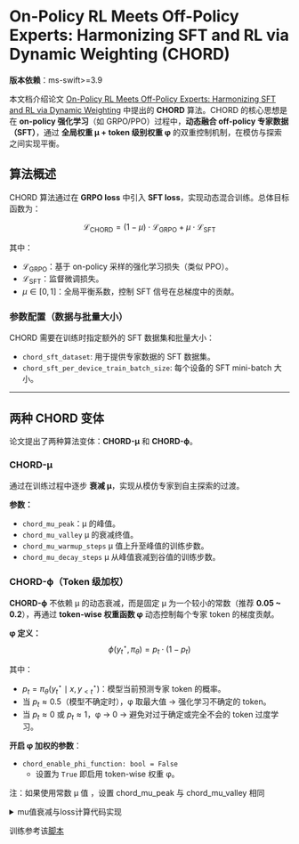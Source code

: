 # On-Policy RL Meets Off-Policy Experts: Harmonizing SFT and RL via Dynamic Weighting (CHORD)

**版本依赖**：ms-swift>=3.9

本文档介绍论文 [On-Policy RL Meets Off-Policy Experts: Harmonizing SFT and RL via Dynamic Weighting](https://arxiv.org/abs/2508.11408) 中提出的 **CHORD** 算法。CHORD 的核心思想是在 **on-policy 强化学习**（如 GRPO/PPO）过程中，**动态融合 off-policy 专家数据（SFT）**，通过 **全局权重 μ + token 级别权重 φ** 的双重控制机制，在模仿与探索之间实现平衡。

## 算法概述
CHORD 算法通过在 **GRPO loss** 中引入 **SFT loss**，实现动态混合训练。总体目标函数为：

$$
    \mathcal{L}_{\text{CHORD}} = (1 - \mu) \cdot \mathcal{L}_{\text{GRPO}} + \mu \cdot \mathcal{L}_{\text{SFT}}
$$

其中：
- $\mathcal{L}_{\text{GRPO}}$：基于 on-policy 采样的强化学习损失（类似 PPO）。
- $\mathcal{L}_{\text{SFT}}$：监督微调损失。
- $\mu \in [0, 1]$：全局平衡系数，控制 SFT 信号在总梯度中的贡献。

### 参数配置（数据与批量大小）
CHORD 需要在训练时指定额外的 SFT 数据集和批量大小：
- `chord_sft_dataset`: 用于提供专家数据的 SFT 数据集。
- `chord_sft_per_device_train_batch_size`: 每个设备的 SFT mini-batch 大小。

---

## 两种 CHORD 变体

论文提出了两种算法变体：**CHORD-µ** 和 **CHORD-ϕ**。

### CHORD-µ
通过在训练过程中逐步 **衰减 μ**，实现从模仿专家到自主探索的过渡。

**参数：**
- `chord_mu_peak`：μ 的峰值。
- `chord_mu_valley` μ 的衰减终值。
- `chord_mu_warmup_steps` μ 值上升至峰值的训练步数。
- `chord_mu_decay_steps` μ 从峰值衰减到谷值的训练步数。

### CHORD-ϕ（Token 级加权）
**CHORD-ϕ** 不依赖 μ 的动态衰减，而是固定 μ 为一个较小的常数（推荐 **0.05 ~ 0.2**），再通过 **token-wise 权重函数 φ** 动态控制每个专家 token 的梯度贡献。

**φ 定义：**
$$
    \phi(y_t^\star, \pi_\theta) = p_t \cdot (1 - p_t)
$$

其中：
- $p_t = \pi_\theta(y_t^\star \mid x, y_{<t}^\star)$：模型当前预测专家 token 的概率。
- 当 $p_t ≈ 0.5$（模型不确定时），φ 取最大值 → 强化学习不确定的 token。
- 当 $p_t ≈ 0$ 或 $p_t ≈ 1$，φ → 0 → 避免对过于确定或完全不会的 token 过度学习。

**开启 φ 加权的参数**：
- `chord_enable_phi_function: bool = False`
  - 设置为 `True` 即启用 token-wise 权重 φ。

注：如果使用常数 μ 值 ，设置 chord_mu_peak 与 chord_mu_valley 相同

<details>
<summary>mu值衰减与loss计算代码实现</summary>
请参考`GRPOTrainer`的`_compute_chord_loss`方法：
</details>

训练参考该[脚本](https://github.com/modelscope/ms-swift/tree/main/examples/train/grpo/internal/chord.sh)
